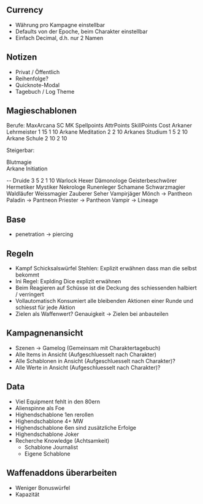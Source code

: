 ## Currency

- Währung pro Kampagne einstellbar
- Defaults von der Epoche, beim Charakter einstellbar
- Einfach Decimal, d.h. nur 2 Namen

## Notizen

* Privat / Öffentlich
* Reihenfolge?
* Quicknote-Modal
* Tagebuch / Log Theme

## Magieschablonen

Berufe:
                        MaxArcana   SC    MK    Spellpoints     AttrPoints      SkillPoints Cost
  Arkaner Lehrmeister   1           15                                          1           10
  Arkane Meditation     2                                                       2           10
  Arkanes Studium       1           5                                           2           10
  Arkane Schule         2           10                                          2           10

Steigerbar:

  Blutmagie             
  Arkane Initiation
 
  -- 
  Druide                3           5               2                           1           10
  Warlock
  Hexer
  Dämonologe
  Geisterbeschwörer
  Hermetiker
  Mystiker
  Nekrologe
  Runenleger
  Schamane
  Schwarzmagier
  Waldläufer
  Weissmagier
  Zauberer
  Seher
  Vampirjäger
  Mönch -> Pantheon
  Paladin -> Pantneon
  Priester -> Pantheon
  Vampir -> Lineage
  

## Base

- penetration -> piercing

## Regeln

- Kampf Schicksalswürfel Stehlen: Explizit erwähnen dass man die selbst bekommt
- Ini Regel: Explding Dice explizit erwähnen
- Beim Reagieren auf Schüsse ist die Deckung des schiessenden halbiert / verringert
- Vollautomatisch Konsumiert alle bleibenden Aktionen einer Runde und schiesst für jede Aktion
- Zielen als Waffenwert? Genauigkeit -> Zielen bei anbauteilen

## Kampagnenansicht

- Szenen -> Gamelog (Gemeinsam mit Charaktertagebuch)
- Alle Items in Ansicht (Aufgeschluesselt nach Charakter)
- Alle Schablonen in Ansicht (Aufgeschluesselt nach Charakter)?
- Alle Werte in Ansicht (Aufgeschluesselt nach Charakter)?

## Data

- Viel Equipment fehlt in den 80ern
- Alienspinne als Foe
- Highendschablone 1en rerollen
- Highendschablone 4+ MW
- Highendschablone 6en sind zusätzliche Erfolge
- Highendschablone Joker
- Recherche Knowledge (Achtsamkeit)
  - Schablone Journalist
  - Eigene Schablone


## Waffenaddons überarbeiten

- Weniger Bonuswürfel
- Kapazität
